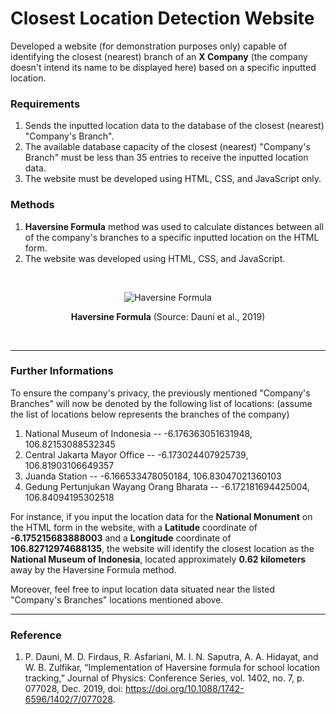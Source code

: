# Closest Location Detection Website
Developed a website (for demonstration purposes only) capable of identifying the closest (nearest) branch of an **X Company** (the company doesn't intend its name to be displayed here) based on a specific inputted location.

<h3><b>Requirements</b></h3>

1. Sends the inputted location data to the database of the closest (nearest) "Company's Branch".
2. The available database capacity of the closest (nearest) "Company's Branch" must be less than 35 entries to receive the inputted location data.
3. The website must be developed using HTML, CSS, and JavaScript only.

<h3><b>Methods</b></h3>

1. **Haversine Formula** method was used to calculate distances between all of the company's branches to a specific inputted location on the HTML form.
2. The website was developed using HTML, CSS, and JavaScript.

<br>
<p align="center">
  <img src="https://github.com/Arckitechttt/Closest-Location-Detection-Website/assets/73390184/7d31239a-a3b6-4264-941d-5e49b7141d41?raw=true" alt="Haversine Formula"/>
</p>
<p align="center">
  <b>Haversine Formula</b> (Source: Dauni et al., 2019)
</p>
<br>

---

<h3><b>Further Informations</b></h3>

To ensure the company's privacy, the previously mentioned "Company's Branches" will now be denoted by the following list of locations: (assume the list of locations below represents the branches of the company)
1. National Museum of Indonesia -- -6.176363051631948, 106.82153088532345
2. Central Jakarta Mayor Office -- -6.173024407925739, 106.81903106649357
3. Juanda Station -- -6.166533478050184, 106.83047021360103
4. Gedung Pertunjukan Wayang Orang Bharata -- -6.172181694425004, 106.84094195302518

For instance, if you input the location data for the **National Monument** on the HTML form in the website, with a **Latitude** coordinate of **-6.175215683888003** and a **Longitude** coordinate of **106.82712974688135**, the website will identify the closest location as the **National Museum of Indonesia**, located approximately **0.62 kilometers** away by the Haversine Formula method.

Moreover, feel free to input location data situated near the listed "Company's Branches" locations mentioned above.

---

<h3><b>Reference</b></h3>

1. P. Dauni, M. D. Firdaus, R. Asfariani, M. I. N. Saputra, A. A. Hidayat, and W. B. Zulfikar, “Implementation of Haversine formula for school location tracking,” Journal of Physics: Conference Series, vol. 1402, no. 7, p. 077028, Dec. 2019, doi: https://doi.org/10.1088/1742-6596/1402/7/077028.
